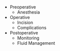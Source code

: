- Preoperative
	- Anesthesia
- Operative
	- Incision
	- Complications
- Postoperative
	- Monitoring
	- Fluid Management